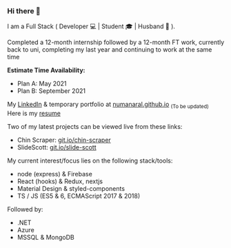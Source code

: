 ### Hi there 👋
I am a Full Stack ( Developer 💻 | Student 🎓 | Husband 💍 ).  
  
Completed a 12-month internship followed by a 12-month FT work, currently back to uni, completing my last year and continuing to work at the same time  

**Estimate Time Availability:**
- Plan A: May 2021
- Plan B: September 2021

My [LinkedIn](https://www.linkedin.com/in/numanaral/) & temporary portfolio at [numanaral.github.io](https://numanaral.github.io/?ref=github) <sub>(To be updated)</sub>  
Here is my [resume](https://drive.google.com/file/d/1FvEiHYyfDzkb2VLHbXGz-gFX8msinv0h/view)

Two of my latest projects can be viewed live from these links:
- Chin Scraper: [git.io/chin-scraper](https://git.io/chin-scraper)
- SlideScott: [git.io/slide-scott](https://git.io/slide-scott)

My current interest/focus lies on the following stack/tools:
- node (express) & Firebase
- React (hooks) & Redux, nextjs
- Material Design & styled-components
- TS / JS (ES5 & 6, ECMAScript 2017 & 2018)

Followed by:
- .NET
- Azure
- MSSQL & MongoDB

<!--
**numanaral/numanaral** is a ✨ _special_ ✨ repository because its `README.md` (this file) appears on your GitHub profile.

Here are some ideas to get you started:

- 🔭 I’m currently working on ...
- 🌱 I’m currently learning ...
- 👯 I’m looking to collaborate on ...
- 🤔 I’m looking for help with ...
- 💬 Ask me about ...
- 📫 How to reach me: ...
- 😄 Pronouns: ...
- ⚡ Fun fact: ...
-->
